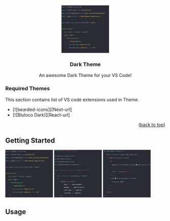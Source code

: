 <a name="readme-top"></a>


<!-- PROJECT LOGO -->
<br />
<div align="center">
    <img src="images/js.png" alt="Logo" width="150" height="150">

  <h3 align="center">Dark Theme</h3>

  <p align="center">
    An awesome Dark Theme for your VS Code!
  </p>
</div>



### Required Themes

This section contains list of VS code extensions used in Theme.

* [![bearded-icons]][Next-url]
* [![Bluloco Dark]][React-url]

<p align="right">(<a href="#readme-top">back to top</a>)</p>



<!-- GETTING STARTED -->
## Getting Started

<img src="images/js.png" alt="Logo" width="150" height="150">
<img src="images/php.png" alt="Logo" width="150" height="150">
<img src="images/vue.png" alt="Logo" width="150" height="150">



<!-- USAGE EXAMPLES -->
## Usage

<!-- Use this space to show useful examples of how a project can be used. Additional screenshots, code examples and demos work well in this space. You may also link to more resources.

_For more examples, please refer to the [Documentation](https://example.com)_

<p align="right">(<a href="#readme-top">back to top</a>)</p> -->
